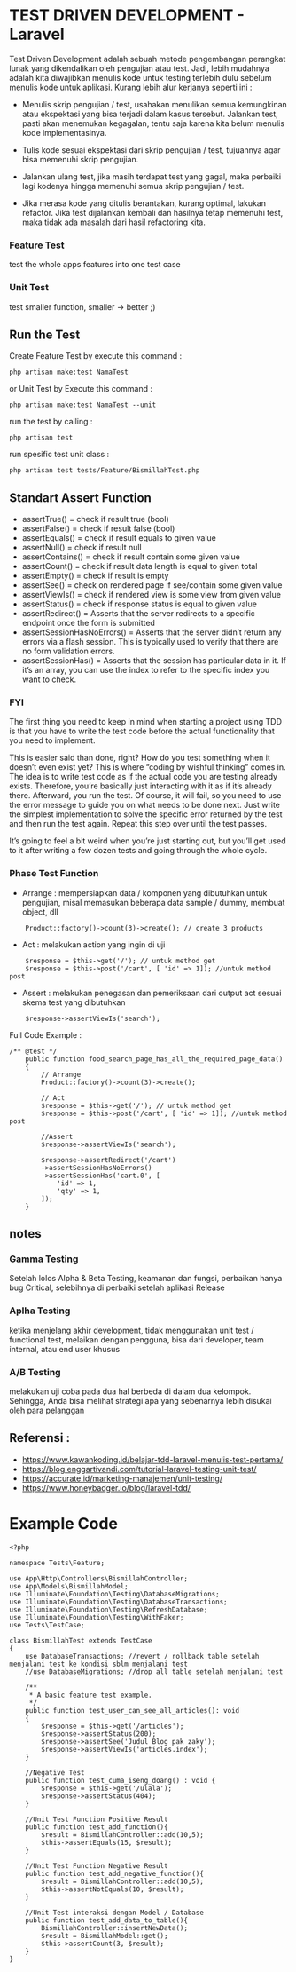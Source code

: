 # TEST DRIVEN DEVELOPMENT - Laravel
Test Driven Development adalah sebuah metode pengembangan perangkat lunak yang dikendalikan oleh pengujian atau test.
Jadi, lebih mudahnya adalah kita diwajibkan menulis kode untuk testing terlebih dulu sebelum menulis kode untuk aplikasi. Kurang lebih alur kerjanya seperti ini :

- Menulis skrip pengujian / test, usahakan menulikan semua kemungkinan atau ekspektasi yang bisa terjadi dalam kasus tersebut.
Jalankan test, pasti akan menemukan kegagalan, tentu saja karena kita belum menulis kode implementasinya.

- Tulis kode sesuai ekspektasi dari skrip pengujian / test, tujuannya agar bisa memenuhi skrip pengujian.

- Jalankan ulang test, jika masih terdapat test yang gagal, maka perbaiki lagi kodenya hingga memenuhi semua skrip pengujian / test.

- Jika merasa kode yang ditulis berantakan, kurang optimal, lakukan refactor. Jika test dijalankan kembali dan hasilnya tetap memenuhi test, maka tidak ada masalah dari hasil refactoring kita.

### Feature Test
test the whole apps features into one test case

### Unit Test
test smaller function, smaller -> better ;)

## Run the Test
Create Feature Test by execute this command :
```
php artisan make:test NamaTest
```
or Unit Test by Execute this command :
```
php artisan make:test NamaTest --unit
```
run the test by calling : 
```
php artisan test
```
run spesific test unit class : 
```
php artisan test tests/Feature/BismillahTest.php
```

## Standart Assert Function
- assertTrue()                  = check if result true (bool)
- assertFalse()                 = check if result false (bool)
- assertEquals()                = check if result equals to given value
- assertNull()                  = check if result null
- assertContains()              = check if result contain some given value
- assertCount()                 = check if result data length is equal to given total
- assertEmpty()                 = check if result is empty
- assertSee()                   = check on rendered page if see/contain some given value
- assertViewIs()                = check if rendered view is some view from given value
- assertStatus()                = check if response status is equal to given value 
- assertRedirect()              = Asserts that the server redirects to a specific endpoint once the form is submitted
- assertSessionHasNoErrors()    = Asserts that the server didn’t return any errors via a flash session. This is typically used to verify that there are no form validation errors.
- assertSessionHas()            = Asserts that the session has particular data in it. If it’s an array, you can use the index to refer to the specific index you want to check.

### FYI
The first thing you need to keep in mind when starting a project using TDD is that you have to write the test code before the actual functionality that you need to implement.

This is easier said than done, right? How do you test something when it doesn’t even exist yet? This is where “coding by wishful thinking” comes in. The idea is to write test code as if the actual code you are testing already exists. Therefore, you’re basically just interacting with it as if it’s already there. Afterward, you run the test. Of course, it will fail, so you need to use the error message to guide you on what needs to be done next. Just write the simplest implementation to solve the specific error returned by the test and then run the test again. Repeat this step over until the test passes.

It’s going to feel a bit weird when you’re just starting out, but you’ll get used to it after writing a few dozen tests and going through the whole cycle.

### Phase Test Function

- Arrange :
mempersiapkan data / komponen yang dibutuhkan untuk pengujian, misal memasukan beberapa data sample / dummy, membuat object, dll
```
    Product::factory()->count(3)->create(); // create 3 products
```

- Act :
melakukan action yang ingin di uji
```
    $response = $this->get('/'); // untuk method get
    $response = $this->post('/cart', [ 'id' => 1]); //untuk method post
```

- Assert :
melakukan penegasan dan pemeriksaan dari output act sesuai skema test yang dibutuhkan
```
    $response->assertViewIs('search');
```

Full Code Example : 
```
/** @test */
    public function food_search_page_has_all_the_required_page_data()
    {
        // Arrange
        Product::factory()->count(3)->create();

        // Act
        $response = $this->get('/'); // untuk method get
        $response = $this->post('/cart', [ 'id' => 1]); //untuk method post

        //Assert
        $response->assertViewIs('search');
        
        $response->assertRedirect('/cart')
        ->assertSessionHasNoErrors()
        ->assertSessionHas('cart.0', [
            'id' => 1,
            'qty' => 1,
        ]);
    }
```

## notes 
### Gamma Testing
Setelah lolos Alpha & Beta Testing, keamanan dan fungsi, perbaikan hanya bug Critical, selebihnya di perbaiki setelah aplikasi Release

### Aplha Testing
ketika menjelang akhir development, tidak menggunakan unit test / functional test, melaikan dengan pengguna, bisa dari developer, team internal, atau end user khusus

### A/B Testing
melakukan uji coba pada dua hal berbeda di dalam dua kelompok. Sehingga, Anda bisa melihat strategi apa yang sebenarnya lebih disukai oleh para pelanggan

## Referensi : 
- https://www.kawankoding.id/belajar-tdd-laravel-menulis-test-pertama/
- https://blog.enggartivandi.com/tutorial-laravel-testing-unit-test/
- https://accurate.id/marketing-manajemen/unit-testing/
- https://www.honeybadger.io/blog/laravel-tdd/

# Example Code 
```
<?php

namespace Tests\Feature;

use App\Http\Controllers\BismillahController;
use App\Models\BismillahModel;
use Illuminate\Foundation\Testing\DatabaseMigrations;
use Illuminate\Foundation\Testing\DatabaseTransactions;
use Illuminate\Foundation\Testing\RefreshDatabase;
use Illuminate\Foundation\Testing\WithFaker;
use Tests\TestCase;

class BismillahTest extends TestCase
{
    use DatabaseTransactions; //revert / rollback table setelah menjalani test ke kondisi sblm menjalani test
    //use DatabaseMigrations; //drop all table setelah menjalani test

    /**
     * A basic feature test example.
     */
    public function test_user_can_see_all_articles(): void
    {
        $response = $this->get('/articles');
        $response->assertStatus(200);
        $response->assertSee('Judul Blog pak zaky');
        $response->assertViewIs('articles.index');
    }

    //Negative Test
    public function test_cuma_iseng_doang() : void {
        $response = $this->get('/ulala');
        $response->assertStatus(404);
    }

    //Unit Test Function Positive Result
    public function test_add_function(){
        $result = BismillahController::add(10,5);
        $this->assertEquals(15, $result);
    }

    //Unit Test Function Negative Result
    public function test_add_negative_function(){
        $result = BismillahController::add(10,5);
        $this->assertNotEquals(10, $result);
    }

    //Unit Test interaksi dengan Model / Database
    public function test_add_data_to_table(){
        BismillahController::insertNewData();
        $result = BismillahModel::get();
        $this->assertCount(3, $result);
    }
}
```